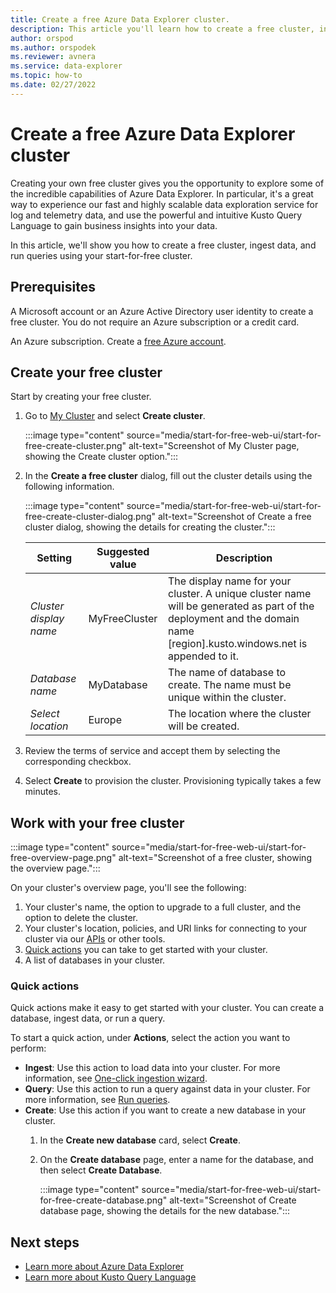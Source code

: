 ```yaml
---
title: Create a free Azure Data Explorer cluster.
description: This article you'll learn how to create a free cluster, ingest data, and run queries to gain insights into your data using your start-for-free cluster.
author: orspod
ms.author: orspodek
ms.reviewer: avnera
ms.service: data-explorer
ms.topic: how-to
ms.date: 02/27/2022
---
```


# Create a free Azure Data Explorer cluster

Creating your own free cluster gives you the opportunity to explore some of the incredible capabilities of Azure Data Explorer. In particular, it's a great way to experience our fast and highly scalable data exploration service for log and telemetry data, and use the powerful and intuitive Kusto Query Language to gain business insights into your data.

In this article, we'll show you how to create a free cluster, ingest data,  and run queries using your start-for-free cluster.

## Prerequisites

A Microsoft account or an Azure Active Directory user identity to create a free cluster. You do not require an Azure subscription or a credit card.

An Azure subscription. Create a [free Azure account](https://azure.microsoft.com/free/).

## Create your free cluster

Start by creating your free cluster.

1. Go to [My Cluster](https://aka.ms/kustofree) and select **Create cluster**.

    :::image type="content" source="media/start-for-free-web-ui/start-for-free-create-cluster.png" alt-text="Screenshot of My Cluster page, showing the Create cluster option.":::

1. In the **Create a free cluster** dialog, fill out the cluster details using the following information.

    :::image type="content" source="media/start-for-free-web-ui/start-for-free-create-cluster-dialog.png" alt-text="Screenshot of Create a free cluster dialog, showing the details for creating the cluster.":::

    | Setting | Suggested value | Description |
    |--|--|--|
    | *Cluster display name* | MyFreeCluster | The display name for your cluster. A unique cluster name will be generated as part of the deployment and the domain name [region].kusto.windows.net is appended to it. |
    | *Database name* | MyDatabase | The name of database to create. The name must be unique within the cluster. |
    | *Select location* | Europe | The location where the cluster will be created. |

1. Review the terms of service and accept them by selecting the corresponding checkbox.

1. Select **Create** to provision the cluster. Provisioning typically takes a few minutes.

## Work with your free cluster

:::image type="content" source="media/start-for-free-web-ui/start-for-free-overview-page.png" alt-text="Screenshot of a free cluster, showing the overview page.":::

On your cluster's overview page, you'll see the following:

1. Your cluster's name, the option to upgrade to a full cluster, and the option to delete the cluster.
1. Your cluster's location, policies, and URI links for connecting to your cluster via our [APIs](kusto/api/index.md) or other tools.
1. [Quick actions](#quick-actions) you can take to get started with your cluster.
1. A list of databases in your cluster.

### Quick actions

Quick actions make it easy to get started with your cluster. You can create a database, ingest data, or run a query.

To start a quick action, under **Actions**, select the action you want to perform:

* **Ingest**: Use this action to load data into your cluster. For more information, see [One-click ingestion wizard](ingest-data-one-click.md#one-click-ingestion-wizard).
* **Query**: Use this action to run a query against data in your cluster. For more information, see [Run queries](web-query-data.md#run-queries).
* **Create**: Use this action if you want to create a new database in your cluster.
    1. In the **Create new database** card, select **Create**.
    1. On the **Create database** page, enter a name for the database, and then select **Create Database**.

        :::image type="content" source="media/start-for-free-web-ui/start-for-free-create-database.png" alt-text="Screenshot of Create database page, showing the details for the new database.":::

## Next steps

* [Learn more about Azure Data Explorer](data-explorer-overview.md)
* [Learn more about Kusto Query Language](kusto/query/index.md)
